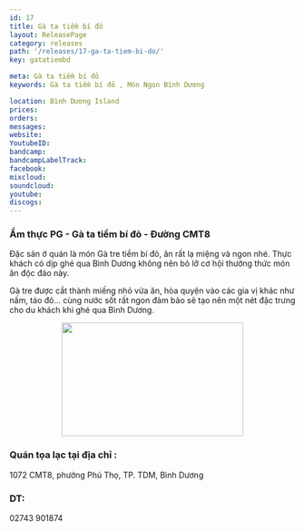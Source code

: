 ```yaml
---
id: 17
title: Gà ta tiềm bí đỏ
layout: ReleasePage
category: releases
path: '/releases/17-ga-ta-tiem-bi-do/'
key: gatatiembd

meta: Gà ta tiềm bí đỏ
keywords: Gà ta tiềm bí đỏ , Món Ngon Bình Dương

location: Bình Dương Island
prices: 
orders: 
messages:
website: 
YoutubeID: 
bandcamp: 
bandcampLabelTrack: 
facebook: 
mixcloud: 
soundcloud: 
youtube: 
discogs: 
---
```

<h3>Ẩm thực PG - Gà ta tiềm bí đỏ - Đường CMT8</h3>

Đặc sản ở quán là món Gà tre tiềm bí đỏ, ăn rất lạ miệng và ngon nhé. Thực khách có dịp ghé qua Bình Dương không nên bỏ lỡ cơ hội thưởng thức món ăn độc đáo này.

Gà tre được cắt thành miếng nhỏ vừa ăn, hòa quyện vào các gia vị khác như nấm, táo đỏ... cùng nước sốt rất ngon đảm bảo sẽ tạo nên một nét đặc trưng cho du khách khi ghé qua Bình Dương.

<div align="center"><img src="http://dulichbinhduong.org.vn/uploads/images/10922563_613562958749311_529821028429459002_n.jpg" width="320px" height="200px"></div>

<h3>Quán tọa lạc tại địa chỉ :</h3> 1072 CMT8, phường Phú Thọ, TP. TDM, Bình Dương

<h3>DT:</h3> 02743 901874